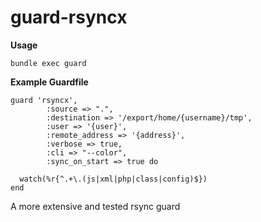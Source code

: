 guard-rsyncx
============

**Usage**
```
bundle exec guard
```

**Example Guardfile**
```
guard 'rsyncx', 
        :source => ".", 
        :destination => '/export/home/{username}/tmp', 
        :user => '{user}',
        :remote_address => '{address}',
        :verbose => true, 
        :cli => "--color", 
        :sync_on_start => true do
  
  watch(%r{^.+\.(js|xml|php|class|config)$})
end
```

A more extensive and tested rsync guard
